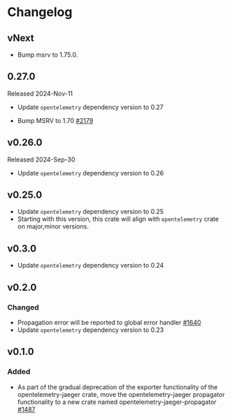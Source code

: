 # Changelog

## vNext

- Bump msrv to 1.75.0.

## 0.27.0

Released 2024-Nov-11

- Update `opentelemetry` dependency version to 0.27

- Bump MSRV to 1.70 [#2179](https://github.com/open-telemetry/opentelemetry-rust/pull/2179)

## v0.26.0
Released 2024-Sep-30

- Update `opentelemetry` dependency version to 0.26

## v0.25.0

- Update `opentelemetry` dependency version to 0.25
- Starting with this version, this crate will align with `opentelemetry` crate
  on major,minor versions.
  
## v0.3.0
- Update `opentelemetry` dependency version to 0.24

## v0.2.0

### Changed

- Propagation error will be reported to global error handler [#1640](https://github.com/open-telemetry/opentelemetry-rust/pull/1640)
- Update `opentelemetry` dependency version to 0.23

## v0.1.0

### Added

- As part of the gradual deprecation of the exporter functionality of the opentelemetry-jaeger crate, move the opentelemetry-jaeger propagator functionality to a new crate named opentelemetry-jaeger-propagator [#1487](https://github.com/open-telemetry/opentelemetry-rust/pull/1487)

